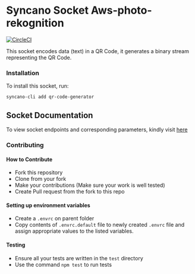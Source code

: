 # Syncano Socket Aws-photo-rekognition

[![CircleCI](https://circleci.com/gh/Syncano/syncano-socket-qrcode-generator.svg?style=svg)](https://circleci.com/gh/Syncano/syncano-socket-qrcode-generator)

This socket encodes data (text) in a QR Code, it generates a binary stream representing the QR Code.

### Installation
To install this socket, run:
```
syncano-cli add qr-code-generator
```

## Socket Documentation

To view socket endpoints and corresponding parameters, kindly visit [here](https://syncano.io/#/sockets/qr-code-generator)

### Contributing

#### How to Contribute

* Fork this repository
* Clone from your fork
* Make your contributions (Make sure your work is well tested)
* Create Pull request from the fork to this repo

#### Setting up environment variables

* Create a `.envrc` on parent folder
* Copy contents of `.envrc.default` file to newly created `.envrc` file and assign appropriate values to the listed variables.

#### Testing

* Ensure all your tests are written in the `test` directory
* Use the command `npm test` to run tests
